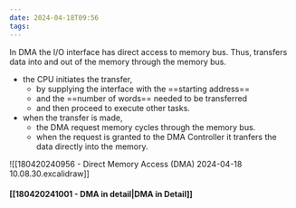 ```yaml
---
date: 2024-04-18T09:56
tags: 
---
```

In DMA the I/O interface has direct access to memory bus. Thus, transfers data into and out of the memory through the memory bus.
- the CPU initiates the transfer, 
	- by supplying the interface with the ==starting address== 
	- and the ==number of words== needed to be transferred 
	- and then proceed to execute other tasks.
- when the transfer is made, 
	- the DMA request memory cycles through the memory bus.
	- when the request is granted to the DMA Controller it tranfers the data directly into the memory.

![[180420240956 - Direct Memory Access (DMA) 2024-04-18 10.08.30.excalidraw]]
#### [[180420241001 - DMA in detail|DMA in Detail]]